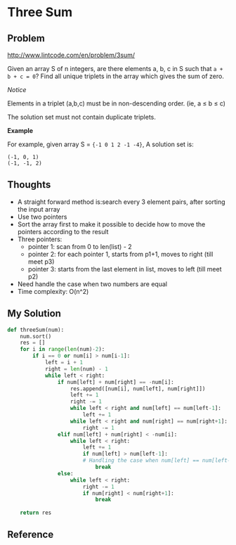 # Three Sum

## Problem

http://www.lintcode.com/en/problem/3sum/

Given an array S of n integers, are there elements a, b, c in S such that ```a + b + c = 0```? Find all unique triplets in the array which gives the sum of zero.

*Notice*

Elements in a triplet (a,b,c) must be in non-descending order. (ie, a ≤ b ≤ c)

The solution set must not contain duplicate triplets.

**Example**

For example, given array S = ```{-1 0 1 2 -1 -4}```, A solution set is:

```
(-1, 0, 1)
(-1, -1, 2)
```

## Thoughts

- A straight forward method is:search every 3 element pairs, after sorting the input array
- Use two pointers
- Sort the array first to make it possible to decide how to move the pointers according to the result
- Three pointers:
  - pointer 1: scan from 0 to len(list) - 2
  - pointer 2: for each pointer 1, starts from p1+1, moves to right (till meet p3)
  - pointer 3: starts from the last element in list, moves to left (till meet p2)
- Need handle the case when two numbers are equal
- Time complexity: O(n^2)

## My Solution

```python
def threeSum(num):
    num.sort()
    res = []
    for i in range(len(num)-2):
        if i == 0 or num[i] > num[i-1]:
            left = i + 1
            right = len(num) - 1
            while left < right:
                if num[left] + num[right] == -num[i]:
                    res.append([num[i], num[left], num[right]])
                    left += 1
                    right -= 1
                    while left < right and num[left] == num[left-1]:
                        left += 1
                    while left < right and num[right] == num[right+1]:
                        right -= 1
                elif num[left] + num[right] < -num[i]:
                    while left < right:
                        left += 1
                        if num[left] > num[left-1]:
                        # Handling the case when num[left] == num[left-1]
                            break
                else:
                    while left < right:
                        right -= 1
                        if num[right] < num[right+1]:
                            break
        
    return res

```

## Reference
